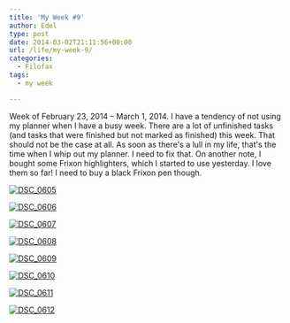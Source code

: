 ```yaml
---
title: 'My Week #9'
author: Edel
type: post
date: 2014-03-02T21:11:56+00:00
url: /life/my-week-9/
categories:
  - Filofax
tags:
  - my week

---
```

Week of February 23, 2014 &#8211; March 1, 2014. I have a tendency of not using my planner when I have a busy week. There are a lot of unfinished tasks (and tasks that were finished but not marked as finished) this week. That should not be the case at all. As soon as there's a lull in my life, that's the time when I whip out my planner. I need to fix that. On another note, I bought some Frixon highlighters, which I started to use yesterday. I love them so far! I need to buy a black Frixon pen though.

[<img src="http://scattered.me/wp-content/uploads/2014/03/DSC_0605-1024x678.jpg" alt="DSC_0605" class="img-responsive" />][1]

[<img src="http://scattered.me/wp-content/uploads/2014/03/DSC_0606-1024x678.jpg" alt="DSC_0606" class="img-responsive" />][2]

[<img src="http://scattered.me/wp-content/uploads/2014/03/DSC_0607-1024x678.jpg" alt="DSC_0607" class="img-responsive" />][3]

[<img src="http://scattered.me/wp-content/uploads/2014/03/DSC_0608-1024x678.jpg" alt="DSC_0608" class="img-responsive" />][4]

[<img src="http://scattered.me/wp-content/uploads/2014/03/DSC_0609-1024x678.jpg" alt="DSC_0609" class="img-responsive" />][5]

[<img src="http://scattered.me/wp-content/uploads/2014/03/DSC_0610-1024x678.jpg" alt="DSC_0610" class="img-responsive" />][6]

[<img src="http://scattered.me/wp-content/uploads/2014/03/DSC_0611-1024x678.jpg" alt="DSC_0611" class="img-responsive" />][7]

[<img src="http://scattered.me/wp-content/uploads/2014/03/DSC_0612-1024x678.jpg" alt="DSC_0612" class="img-responsive" />][8]




 [1]: http://scattered.me/wp-content/uploads/2014/03/DSC_0605.jpg
 [2]: http://scattered.me/wp-content/uploads/2014/03/DSC_0606.jpg
 [3]: http://scattered.me/wp-content/uploads/2014/03/DSC_0607.jpg
 [4]: http://scattered.me/wp-content/uploads/2014/03/DSC_0608.jpg
 [5]: http://scattered.me/wp-content/uploads/2014/03/DSC_0609.jpg
 [6]: http://scattered.me/wp-content/uploads/2014/03/DSC_0610.jpg
 [7]: http://scattered.me/wp-content/uploads/2014/03/DSC_0611.jpg
 [8]: http://scattered.me/wp-content/uploads/2014/03/DSC_0612.jpg